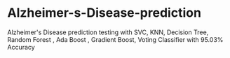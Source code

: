 # Alzheimer-s-Disease-prediction
Alzheimer's Disease prediction testing with SVC, KNN, Decision Tree, Random Forest , Ada Boost , Gradient Boost, Voting Classifier with 95.03% Accuracy
